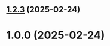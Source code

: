 ## [1.2.3](https://github.com/palcher1212/git-extended/compare/1.0.0...1.2.3) (2025-02-24)



# 1.0.0 (2025-02-24)



